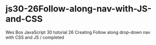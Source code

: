 # js30-26Follow-along-nav-with-JS-and-CSS
Wes Bos JavaScript 30 tutorial 26 Creating Follow along drop-down nav with CSS and JS / completed 

